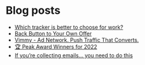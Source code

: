 # Blog posts
<!-- BLOG-POST-LIST:START -->
- [Which tracker is better to choose for work?](https://afflift.com/f/threads/which-tracker-is-better-to-choose-for-work.10117/)
- [Back Button to Your Own Offer](https://afflift.com/f/threads/back-button-to-your-own-offer.7677/)
- [Vimmy - Ad Network. Push Traffic That Converts.](https://afflift.com/f/threads/vimmy-ad-network-push-traffic-that-converts.5871/)
- [🏆 Peak Award Winners for 2022](https://afflift.com/f/threads/%F0%9F%8F%86-peak-award-winners-for-2022.10102/)
- [If you’re collecting emails… you need to do this](https://afflift.com/f/threads/if-you%E2%80%99re-collecting-emails%E2%80%A6-you-need-to-do-this.10116/)
<!-- BLOG-POST-LIST:END -->

